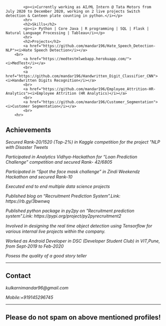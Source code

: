 <!DOCTYPE html>
<html lang="en">
<head>

            <p><i>Currently working as AI/ML Intern @ Tata Motors from July 2020 to December 2020, working on 2 live projects Switch detection & Canteen plate counting in python.</i></p>
            <hr>
            <h2>Skills</h2>
            <p><i> Python | Core Java | R programming | SQL | Flask | Natural Language Processing | Tableau</i></p>
            <hr>
            <h2>Projects</h2>
            <a href="https://github.com/mandar196/Hate_Speech_Detection-NLP"><i>Hate Speech Detection</i></a>
	    <br>
            <a href="https://medtestmlwebapp.herokuapp.com/"><i>MedTest</i></a>
            <br>
            <a href="https://github.com/mandar196/Handwritten_Digit_Classifier_CNN"><i>Handwritten Digits Recognition</i></a>
            <br>
            <a href="https://github.com/mandar196/Employee_Attrition-HR-Analytics"><i>Employee Attrition (HR Analytics)</i></a>
            <br>
            <a href="https://github.com/mandar196/Customer_Segmentation"><i>Customer Segmentation</i></a>
            <br>
		<hr>
<h2>Achievements</h2>
<p><i>Secured Rank-20/1520 (Top-2%) in Kaggle competition for the project "NLP with Disaster Tweets</i></p>
<p><i>Participated in Analytics Vidhya-Hackathon for “Loan Prediction Challenge” competition and secured Rank- 42/6805</i></p>
<p><i>Participated in “Spot the face mask challenge” in Zindi Weekendz Hackathon and secured Rank-10</i></p>
<p><i>Executed end to end multiple data science projects</i></p>
<p><i>Published blog on “Recruitment Prediction System”.Link: https://rb.gy/3bwnwq</i></p>
<p><i>Published python package in py2py on "Recruitment prediction system".Link: https://pypi.org/project/py2pyrecruitment2</i></p>
<p><i>Involved in designing the real time object detection using Tensorﬂow for various internal live projects within the company.</i></p>
<p><i>Worked as Android Developer in DSC (Developer Student Club) in VIT,Pune, from Sept-2019 to Feb-2020 </i></p>
<p><i>Posess the quality of a good story teller</i></p>
<hr>
            <h2>Contact</h2>
            <p><i>kulkarnimandar96@gmail.com</i></p>
	    <p><i>Mobile:+919145296745</i></p>
            <hr>
            <h2>Please do not spam on above mentioned profiles!</h2>
